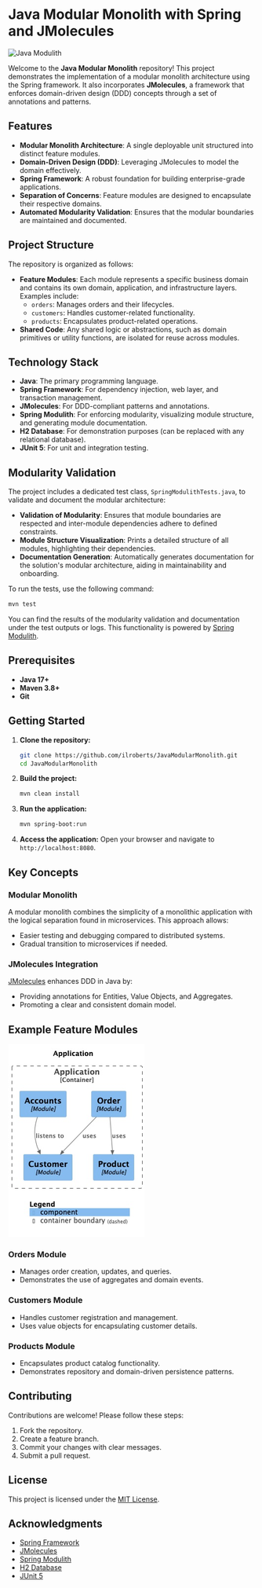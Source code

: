 # Java Modular Monolith with Spring and JMolecules

![Java Modulith](https://github.com/ilroberts/JavaModularMonolith/actions/workflows/maven.yml/badge.svg)

Welcome to the **Java Modular Monolith** repository! This project demonstrates the implementation of a modular monolith architecture using the Spring framework. It also incorporates **JMolecules**, a framework that enforces domain-driven design (DDD) concepts through a set of annotations and patterns.

## Features

- **Modular Monolith Architecture**: A single deployable unit structured into distinct feature modules.
- **Domain-Driven Design (DDD)**: Leveraging JMolecules to model the domain effectively.
- **Spring Framework**: A robust foundation for building enterprise-grade applications.
- **Separation of Concerns**: Feature modules are designed to encapsulate their respective domains.
- **Automated Modularity Validation**: Ensures that the modular boundaries are maintained and documented.

## Project Structure

The repository is organized as follows:

- **Feature Modules**: Each module represents a specific business domain and contains its own domain, application, and infrastructure layers. Examples include:
  - `orders`: Manages orders and their lifecycles.
  - `customers`: Handles customer-related functionality.
  - `products`: Encapsulates product-related operations.
- **Shared Code**: Any shared logic or abstractions, such as domain primitives or utility functions, are isolated for reuse across modules.

## Technology Stack

- **Java**: The primary programming language.
- **Spring Framework**: For dependency injection, web layer, and transaction management.
- **JMolecules**: For DDD-compliant patterns and annotations.
- **Spring Modulith**: For enforcing modularity, visualizing module structure, and generating module documentation.
- **H2 Database**: For demonstration purposes (can be replaced with any relational database).
- **JUnit 5**: For unit and integration testing.

## Modularity Validation

The project includes a dedicated test class, `SpringModulithTests.java`, to validate and document the modular architecture:

- **Validation of Modularity**: Ensures that module boundaries are respected and inter-module dependencies adhere to defined constraints.
- **Module Structure Visualization**: Prints a detailed structure of all modules, highlighting their dependencies.
- **Documentation Generation**: Automatically generates documentation for the solution's modular architecture, aiding in maintainability and onboarding.

To run the tests, use the following command:
```bash
mvn test
```

You can find the results of the modularity validation and documentation under the test outputs or logs. This functionality is powered by [Spring Modulith](https://spring.io/projects/spring-modulith).

## Prerequisites

- **Java 17+**
- **Maven 3.8+**
- **Git**

## Getting Started

1. **Clone the repository:**
   ```bash
   git clone https://github.com/ilroberts/JavaModularMonolith.git
   cd JavaModularMonolith
   ```

2. **Build the project:**
   ```bash
   mvn clean install
   ```

3. **Run the application:**
   ```bash
   mvn spring-boot:run
   ```

4. **Access the application:**
   Open your browser and navigate to `http://localhost:8080`.

## Key Concepts

### Modular Monolith

A modular monolith combines the simplicity of a monolithic application with the logical separation found in microservices. This approach allows:

- Easier testing and debugging compared to distributed systems.
- Gradual transition to microservices if needed.

### JMolecules Integration

[JMolecules](https://jmolecules.org/) enhances DDD in Java by:

- Providing annotations for Entities, Value Objects, and Aggregates.
- Promoting a clear and consistent domain model.

## Example Feature Modules

![Feature Modules](images/application-context.jpg)

### Orders Module

- Manages order creation, updates, and queries.
- Demonstrates the use of aggregates and domain events.

### Customers Module

- Handles customer registration and management.
- Uses value objects for encapsulating customer details.

### Products Module

- Encapsulates product catalog functionality.
- Demonstrates repository and domain-driven persistence patterns.

## Contributing

Contributions are welcome! Please follow these steps:

1. Fork the repository.
2. Create a feature branch.
3. Commit your changes with clear messages.
4. Submit a pull request.

## License

This project is licensed under the [MIT License](LICENSE).

## Acknowledgments

- [Spring Framework](https://spring.io/)
- [JMolecules](https://jmolecules.org/)
- [Spring Modulith](https://spring.io/projects/spring-modulith)
- [H2 Database](https://www.h2database.com/)
- [JUnit 5](https://junit.org/junit5/)

